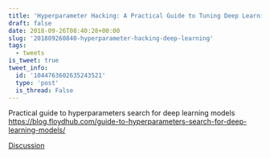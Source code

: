 ```yaml
---
title: 'Hyperparameter Hacking: A Practical Guide to Tuning Deep Learning Models'
draft: false
date: 2018-09-26T08:40:28+00:00
slug: '201809260840-hyperparameter-hacking-deep-learning'
tags:
  - tweets
is_tweet: true
tweet_info:
  id: '1044763602635243521'
  type: 'post'
  is_thread: False
---
```




Practical guide to hyperparameters search for deep learning models
<https://blog.floydhub.com/guide-to-hyperparameters-search-for-deep-learning-models/>

[Discussion](https://x.com/sytelus/status/1044763602635243521)
